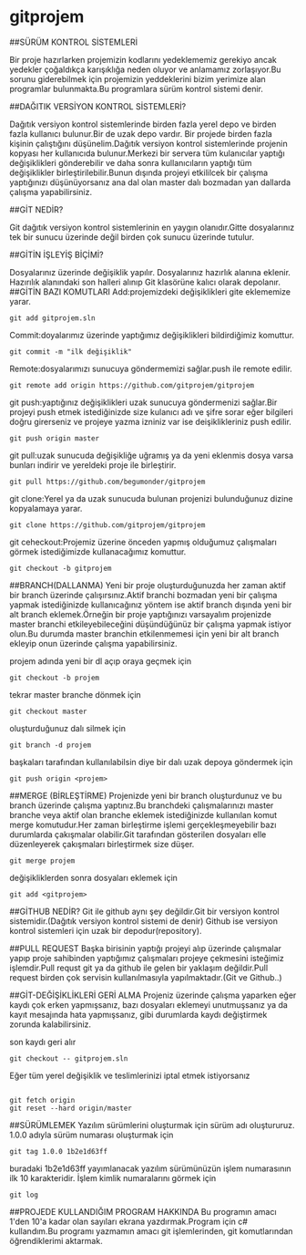 # gitprojem

##SÜRÜM KONTROL SİSTEMLERİ

Bir proje hazırlarken projemizin kodlarını yedeklememiz gerekiyo ancak yedekler çoğaldıkça karışıklığa neden oluyor ve anlamamız zorlaşıyor.Bu sorunu giderebilmek için projemizin yeddeklerini bizim yerimize alan programlar bulunmakta.Bu programlara sürüm kontrol sistemi denir.

##DAĞITIK VERSİYON KONTROL SİSTEMLERİ?

Dağıtık versiyon kontrol sistemlerinde birden fazla yerel depo ve birden fazla kullanıcı bulunur.Bir de uzak depo vardır. Bir projede birden fazla kişinin çalıştığını düşünelim.Dağıtık versiyon kontrol sistemlerinde projenin kopyası her kullanıcıda bulunur.Merkezi bir servera tüm kulanıcılar yaptığı değişiklikleri gönderebilir ve daha sonra kullanıcıların yaptığı tüm değişiklikler birleştirilebilir.Bunun dışında projeyi etkililcek bir çalışma yaptığınızı düşünüyorsanız ana dal olan master dalı bozmadan yan dallarda çalışma yapabilirsiniz.

##GİT NEDİR?

Git dağıtık versiyon kontrol sistemlerinin en yaygın olanıdır.Gitte dosyalarınız tek bir sunucu üzerinde değil birden çok sunucu üzerinde tutulur.

##GİTİN İŞLEYİŞ BİÇİMİ?

Dosyalarınız üzerinde değişiklik yapılır.
Dosyalarınız hazırlık alanına eklenir.
Hazırılık alanındaki son halleri alınıp Git klasörüne kalıcı olarak depolanır.
##GİTİN BAZI KOMUTLARI 
Add:projemizdeki değişiklikleri gite eklememize yarar.

`git add gitprojem.sln `

Commit:doyalarımız üzerinde yaptığımız değişiklikleri bildirdiğimiz komuttur. 

`git commit -m "ilk değişiklik" `

Remote:dosyalarımızı sunucuya göndermemizi sağlar.push ile remote edilir. 

`git remote add origin https://github.com/gitprojem/gitprojem`

git push:yaptığınız değişiklikleri uzak sunucuya göndermenizi sağlar.Bir projeyi push etmek istediğinizde size kulanıcı adı ve şifre
sorar eğer bilgileri doğru girerseniz ve projeye yazma izniniz var ise deişiklikleriniz push edilir.

`git push origin master`

git pull:uzak sunucuda değişikliğe uğramış ya da yeni eklenmis dosya varsa bunları indirir ve yereldeki proje ile birleştirir.

`git pull https://github.com/begumonder/gitprojem`

git clone:Yerel ya da uzak sunucuda bulunan projenizi bulunduğunuz dizine kopyalamaya yarar. 

`git clone https://github.com/gitprojem/gitprojem `

git ceheckout:Projemiz üzerine önceden yapmış olduğumuz çalışmaları görmek istediğimizde kullanacağımız komuttur. 

`git checkout -b gitprojem`

##BRANCH(DALLANMA)
Yeni bir proje oluşturduğunuzda her zaman aktif bir branch üzerinde çalışırsınız.Aktif branchi bozmadan yeni bir çalışma yapmak istediğinizde kullanıcağınız yöntem ise aktif branch dışında yeni bir alt branch eklemek.Örneğin bir proje yaptığınızı varsayalım projenizde master branchi etkileyebileceğini düşündüğünüz bir çalışma yapmak istiyor olun.Bu durumda master branchin etkilenmemesi için yeni bir alt branch ekleyip onun üzerinde çalışma yapabilirsiniz.

projem adında yeni bir dl açıp oraya geçmek için

`git checkout -b projem`

tekrar master branche dönmek için 

`git checkout master`

oluşturduğunuz dalı silmek için

`git branch -d projem`

başkaları tarafından kullanılabilsin diye bir dalı uzak depoya göndermek için

`git push origin <projem>`

##MERGE (BİRLEŞTİRME)
Projenizde yeni bir branch oluşturdunuz ve bu branch üzerinde çalışma yaptınız.Bu branchdeki çalışmalarınızı master branche veya aktif olan branche eklemek istediğinizde kullanılan komut merge komutudur.Her zaman birleştirme işlemi gerçekleşmeyebilir bazı durumlarda çakışmalar olabilir.Git tarafından gösterilen dosyaları elle düzenleyerek çakışmaları birleştirmek size düşer.

`git merge projem`

değişikliklerden sonra dosyaları eklemek için

`git add <gitprojem>`


##GİTHUB NEDİR?
Git ile github aynı şey değildir.Git bir versiyon kontrol sistemidir.(Dağıtık versiyon kontrol sistemi de denir) Github ise  versiyon kontrol sistemleri için uzak bir depodur(repository).

##PULL REQUEST
Başka birisinin yaptığı projeyi alıp üzerinde çalışmalar yapıp proje sahibinden yaptığımız çalışmaları projeye çekmesini  isteğimiz işlemdir.Pull requst git ya da github ile gelen bir yaklaşım değildir.Pull request birden çok servisin kullanılmasıyla yapılmaktadır.(Git ve Github..)

##GİT-DEĞİŞİKLİKLERİ GERİ ALMA
Projeniz üzerinde çalışma yaparken eğer kaydı çok erken yapmışsanız, bazı dosyaları eklemeyi unutmuşsanız ya da kayıt mesajında hata yapmışsanız, gibi durumlarda kaydı değiştirmek zorunda kalabilirsiniz.

son kaydı geri alır

`git checkout -- gitprojem.sln`

Eğer tüm yerel değişiklik ve teslimlerinizi iptal etmek istiyorsanız

<code>
git fetch origin
git reset --hard origin/master
</code>

##SÜRÜMLEMEK 
Yazılım sürümlerini oluşturmak için sürüm adı oluştururuz.
1.0.0 adıyla sürüm numarası oluşturmak için 

`git tag 1.0.0 1b2e1d63ff `

buradaki 1b2e1d63ff yayımlanacak yazılım sürümünüzün işlem numarasının ilk 10 karakteridir. 
İşlem kimlik numaralarını görmek için

`git log`

##PROJEDE KULLANDIĞIM PROGRAM HAKKINDA
Bu programın amacı 1'den 10'a kadar olan sayıları ekrana yazdırmak.Program için c# kullandım.Bu programı yazmamın amacı git işlemlerinden, git komutlarından öğrendiklerimi aktarmak.

